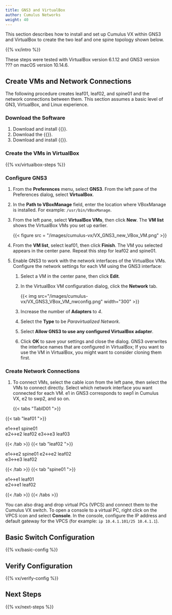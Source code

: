 ```yaml
---
title: GNS3 and VirtualBox
author: Cumulus Networks
weight: 40
---
```


This section describes how to install and set up Cumulus VX within GNS3 and VirtualBox to create the two leaf and one spine topology shown below.

{{% vx/intro %}}

These steps were tested with VirtualBox version 6.1.12 and GNS3 version ??? on macOS version 10.14.6.

## Create VMs and Network Connections

The following procedure creates leaf01, leaf02, and spine01 and the network connections between them. This section assumes a basic level of GN3, VirtualBox, and Linux experience.

### Download the Software

1. Download and install {{<exlink url="https://www.virtualbox.org" text="VirtualBox">}}.
2. Download the {{<exlink url="https://cumulusnetworks.com/cumulus-vx/download/" text="VirtualBox OVA image">}}.
3. Download and install {{<exlink url="https://www.gns3.com/software" text="GNS3">}}.

### Create the VMs in VirtualBox

{{% vx/virtualbox-steps %}}

### Configure GNS3

1. From the **Preferences** menu, select **GNS3**. From the left pane of the Preferences dialog, select **VirtualBox**.
2. In the **Path to VBoxManage** field, enter the location where VBoxManage is installed. For example: `/usr/bin/VBoxManage`.
3. From the left pane, select **VirtualBox VMs**, then click **New**. The **VM list** shows the VirtualBox VMs you set up earlier.

    {{< figure src = "/images/cumulus-vx/VX_GNS3_new_VBox_VM.png" >}}

5. From the **VM list**, select leaf01, then click **Finish**. The VM you selected appears in the center pane. Repeat this step for leaf02 and spine01.

6. Enable GNS3 to work with the network interfaces of the VirtualBox VMs. Configure the network settings for each VM using the GNS3 interface:

   1. Select a VM in the center pane, then click **Edit**.

   2. In the VirtualBox VM configuration dialog, click the **Network** tab.

      {{< img src="/images/cumulus-vx/VX_GNS3_VBox_VM_nwconfig.png" width="300" >}}

   3. Increase the number of **Adapters** to *4*.
   4. Select the **Type** to be *Paravirtualized Network*.
   5. Select **Allow GNS3 to use any configured VirtualBox adapter**.
   6. Click **OK** to save your settings and close the dialog. GNS3 overwrites the interface names that are configured in VirtualBox; If you want to use the VM in VirtualBox, you might want to consider cloning them first.

### Create Network Connections

1. To connect VMs, select the cable icon from the left pane, then select the VMs to connect directly. Select which network interface you want connected for each VM. e1 in GNS3 corresponds to swp1 in Cumulus VX, e2 to swp2, and so on.

   {{< tabs "TabID01 ">}}

{{< tab "leaf01 ">}}

e1<->e1 spine01  
e2<->e2 leaf02
e3<->e3 leaf03

{{< /tab >}}
{{< tab "leaf02 ">}}

e1<->e2 spine01
e2<->e2 leaf02  
e3<->e3 leaf02

{{< /tab >}}
{{< tab "spine01 ">}}

e1<->e1 leaf01  
e2<->e1 leaf02

{{< /tab >}}
{{< /tabs >}}

   You can also drag and drop virtual PCs (VPCS) and connect them to the Cumulus VX switch. To open a console to a virtual PC, right click on the VPCS icon and select **Console**. In the console, configure the IP address and default gateway for the VPCS (for example: `ip 10.4.1.101/25 10.4.1.1`).

## Basic Switch Configuration

{{% vx/basic-config %}}

## Verify Configuration

{{% vx/verify-config %}}

## Next Steps

{{% vx/next-steps %}}
